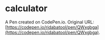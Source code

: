 # calculator

A Pen created on CodePen.io. Original URL: [https://codepen.io/ridabatool/pen/QWxgbga](https://codepen.io/ridabatool/pen/QWxgbga).

